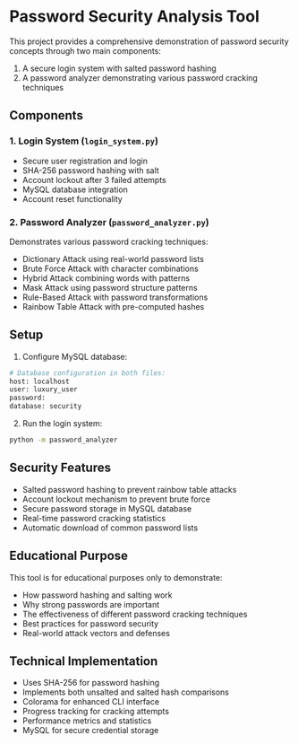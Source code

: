 # Password Security Analysis Tool

This project provides a comprehensive demonstration of password security concepts through two main components:
1. A secure login system with salted password hashing
2. A password analyzer demonstrating various password cracking techniques

## Components

### 1. Login System (`login_system.py`)
- Secure user registration and login
- SHA-256 password hashing with salt
- Account lockout after 3 failed attempts
- MySQL database integration
- Account reset functionality

### 2. Password Analyzer (`password_analyzer.py`)
Demonstrates various password cracking techniques:
- Dictionary Attack using real-world password lists
- Brute Force Attack with character combinations
- Hybrid Attack combining words with patterns
- Mask Attack using password structure patterns
- Rule-Based Attack with password transformations
- Rainbow Table Attack with pre-computed hashes

## Setup

1. Configure MySQL database:
```bash
# Database configuration in both files:
host: localhost
user: luxury_user
password: 
database: security
```

2. Run the login system:
```bash
python -m password_analyzer
```

## Security Features

- Salted password hashing to prevent rainbow table attacks
- Account lockout mechanism to prevent brute force
- Secure password storage in MySQL database
- Real-time password cracking statistics
- Automatic download of common password lists

## Educational Purpose

This tool is for educational purposes only to demonstrate:
- How password hashing and salting work
- Why strong passwords are important
- The effectiveness of different password cracking techniques
- Best practices for password security
- Real-world attack vectors and defenses

## Technical Implementation

- Uses SHA-256 for password hashing
- Implements both unsalted and salted hash comparisons
- Colorama for enhanced CLI interface
- Progress tracking for cracking attempts
- Performance metrics and statistics
- MySQL for secure credential storage